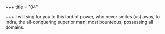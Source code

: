 +++
title = "04"

+++
I will sing for you to this lord of power, who never smites (us) away, to Indra, the all-conquering superior man, most bounteous, possessing  all domains.  
